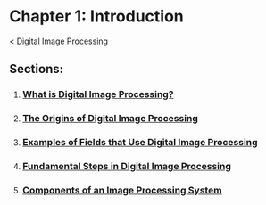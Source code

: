 # Chapter 1: Introduction
[< Digital Image Processing](../README.md)

## Sections:

1. ### [What is Digital Image Processing?](./1.1_What-is-Digital-Image-Processing.ipynb)
2. ### [The Origins of Digital Image Processing](./1.2_The-Origins-of-Digital-Image-Processing.ipynb)
3. ### [Examples of Fields that Use Digital Image Processing](./1.3_Examples-of-Fields-that-Use-Digital-Image-Processing.ipynb)
4. ### [Fundamental Steps in Digital Image Processing](./1.4_Fundamental-Steps-in-Digital-Image-Processing.ipynb)
5. ### [Components of an Image Processing System](./1.5_Components-of-an-Image-Processing-System.ipynb)